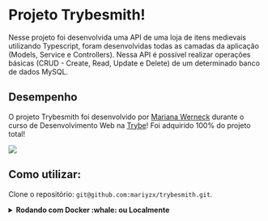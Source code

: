 # Projeto Trybesmith!

Nesse projeto foi desenvolvida uma API de uma loja de itens medievais utilizando Typescript, foram desenvolvidas todas as camadas da aplicação (Models, Service e Controllers). Nessa API é possível realizar operações básicas (CRUD - Create, Read, Update e Delete) de um determinado banco de dados MySQL.

## Desempenho

O projeto Trybesmith foi desenvolvido por [Mariana Werneck](https://www.linkedin.com/in/marinhomariana8/) durante o curso de Desenvolvimento Web na [Trybe](https://www.betrybe.com/)! Foi adquirido 100% do projeto total!

<img src="https://user-images.githubusercontent.com/69324347/200887150-584bf3da-893e-4761-923e-41225669dc5e.png" />

## Como utilizar:

<p>Clone o repositório: <code>git@github.com:mariyzx/trybesmith.git</code>.</p>

<details>
  <summary><strong>Rodando com Docker :whale: ou Localmente</strong></summary>
  
  ## Com Docker:
  
   > Rode o serviço `node` e `db` com o comando `docker-compose up -d`.
  - Esse serviço irá inicializar um container chamado `trybesmith` e outro chamado `trybesmith_db`.
  - A partir daqui você pode rodar o container via CLI ou abri-lo no VS Code.

  > Use o comando `docker exec -it trybesmith bash`.
  - Ele te dará acesso ao terminal interativo do container criado pelo compose, que está rodando em segundo plano.

  > Instale as dependências [**Caso existam**] com `npm install`

  > Execute a aplicação com `npm start` ou `npm run debug`
  
  ## Localmente:
  
    > Instale as dependências [**Caso existam**] com `npm install`
    Para rodar o projeto desta forma, **obrigatoriamente** você deve ter o `node` instalado em seu computador.
</details>
